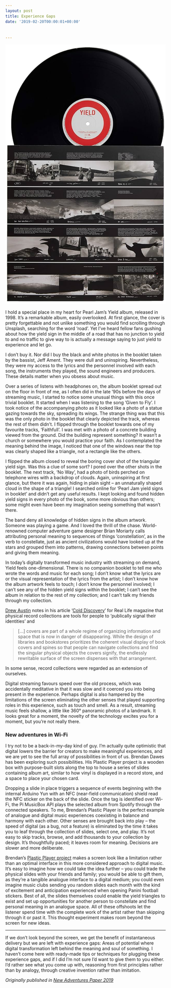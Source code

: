 ```yaml
---
layout: post
title: Experience Gaps
date: '2019-02-20T00:00:01+00:00'


---
```


![](/img/experience-gaps.jpg)

I hold a special place in my heart for Pearl Jam’s Yield album, released in 1998. It’s a remarkable album, easily overlooked. At first glance, the cover is pretty forgettable and not unlike something you would find scrolling through Unsplash, searching for the word ‘road’. Yet I’ve heard fellow fans gushing about how the yield sign in the middle of a road that has no junction to yield to and no traffic to give way to is actually a message saying to just yield to experience and let go.

I don’t buy it. Nor did I buy the black and white photos in the booklet taken by the bassist, Jeff Ament. They were dull and uninspiring. Nevertheless, they were my access to the lyrics and the personnel involved with each song, the instruments they played, the sound engineers and producers. These details matter when you obsess about music.

Over a series of listens with headphones on, the album booklet spread out on the floor in front of me, as I often did in the late ’90s before the days of streaming music, I started to notice some unusual things with this once trivial booklet. It started when I was listening to the song ‘Given to Fly’. I took notice of the accompanying photo as it looked like a photo of a statue gazing towards the sky, spreading its wings. The strange thing was that this was the only photo in the booklet that clearly depicted the track, whereas the rest of them didn’t. I flipped through the booklet towards one of my favourite tracks, ‘Faithfull’. I was met with a photo of a concrete building viewed from the ground. Did the building represent something? It wasn’t a church or somewhere you would practice your faith. As I contemplated the meaning behind the image, I noticed that one of the windows near the top was clearly shaped like a triangle, not a rectangle like the others.

<!-- <img src="/img/yield2.jpg" class="yield" alt="Pearl Jam's 1998 album, Yield" /> -->

I flipped the album closed to reveal the boring cover shot of the triangular yield sign. Was this a clue of some sort? I pored over the other shots in the booklet. The next track, ‘No Way’, had a photo of birds perched on telephone wires with a backdrop of clouds. Again, uninspiring at first glance, but there it was again, hiding in plain sight – an unnaturally shaped cloud in the shape of a triangle! I searched online for ‘Pearl Jam yield signs in booklet’ and didn’t get any useful results. I kept looking and found hidden yield signs in every photo of the book, some more obvious than others; some might even have been my imagination seeing something that wasn’t there.

The band deny all knowledge of hidden signs in the album artwork. Someone was playing a game. And I loved the thrill of the chase. World-renowned computer adventure game designer Brian Moriarty calls attributing personal meaning to sequences of things ‘constellation’, as in the verb to constellate, just as ancient civilizations would have looked up at the stars and grouped them into patterns, drawing connections between points and giving them meaning.

In today’s digitally transformed music industry with streaming on demand, Yield feels one-dimensional. There is no companion booklet to tell me who wrote the words and music for each song; I don’t know what the lyrics are or the visual representation of the lyrics from the artist; I don’t know how the album artwork feels to touch; I don’t know the personnel involved; I can’t see any of the hidden yield signs within the booklet; I can’t see the album in relation to the rest of my collection; and I can’t talk my friends through my collection.

[Drew Austin](https://kneelingbus.net) notes in his article ‘[Cold Discovery](https://reallifemag.com/cold-discovery/)’ for Real Life magazine that physical record collections are tools for people to ‘publically signal their identities’ and

> [...] covers are part of a whole regime of organizing information and space that is now in danger of disappearing. While the design of libraries and bookstores prioritizes the coherent visual display of book covers and spines so that people can navigate collections and find the singular physical objects the covers signify, the endlessly rewritable surface of the screen dispenses with that arrangement.

In some sense, record collections were regarded as an extension of ourselves.

Digital streaming favours speed over the old process, which was accidentally meditative in that it was slow and it coerced you into being present in the experience. Perhaps digital is also hampered by the limitations of the screen eliminating the other senses that played supporting roles in this experience, such as touch and smell. As a result, streaming music feels shallow, a little like 360° panoramic photos of a landmark. It looks great for a moment, the novelty of the technology excites you for a moment, but you’re not really there.

### New adventures in Wi-Fi

I try not to be a back-in-my-day kind of guy. I’m actually quite optimistic that digital lowers the barrier for creators to make meaningful experiences, and we are yet to see the full array of possibilities in front of us. Brendan Dawes has been exploring such possibilities. His Plastic Player project is a wooden box with purpose-built slots along the top to house a series of slides containing album art, similar to how vinyl is displayed in a record store, and a space to place your chosen card.

Dropping a slide in place triggers a sequence of events beginning with the internal Arduino Yun with an NFC (near-field communication) shield read the NFC sticker on the back of the slide. Once the tag is identified over Wi-Fi, the Pi MusicBox API plays the selected album from Spotify through the connected speakers. To me, Brendan’s Plastic Player is the perfect example of analogue and digital music experiences coexisting in balance and harmony with each other. Other senses are brought back into play – the speed of digital (as a bug, not a feature) is eliminated by the time it takes you to leaf through the collection of slides, select one, and play. It’s not easy to skip tracks, browse, and add thousands to your collection by design. It’s thoughtfully paced; it leaves room for meaning. Decisions are slower and more deliberate.

Brendan’s <a href="http://www.brendandawes.com/projects/plasticplayer">Plastic Player project</a> makes a screen look like a limitation rather than an optimal interface in this more considered approach to digital music. It’s easy to imagine how we could take the idea further – you could trade the physical slides with your friends and family; you would be able to gift them, as they’re a tangible analogue interface to a digital medium; you could even imagine music clubs sending you random slides each month with the kind of excitement and anticipation experienced when opening Panini football stickers. Best of all, the slides themselves could enable the yield triangles to exist and set up opportunities for another person to constellate and find personal meaning in an analogue space. All of these offshoots let the listener spend time with the complete work of the artist rather than skipping through it or past it. This thought experiment makes room beyond the screen for new ideas.

---

If we don’t look beyond the screen, we get the benefit of instantaneous delivery but we are left with experience gaps: Areas of potential where digital transformation left behind the meaning and soul of something. I haven’t come here with ready-made tips or techniques for plugging these experience gaps, and if I did I’m not sure I’d want to give them to you either. I’d rather see what you come up with, reasoning from first principles rather than by analogy, through creative invention rather than imitation.

<em>Originally published in <a href="https://newadventuresconf.com/2019/fringe/publication/">New Adventures Paper 2019</a></em>
